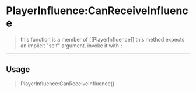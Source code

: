 # PlayerInfluence:CanReceiveInfluence
> this function is a member of [[PlayerInfluence]]
> this method expects an implicit "self" argument. invoke it with `:`
-----
## Usage
> PlayerInfluence:CanReceiveInfluence()
